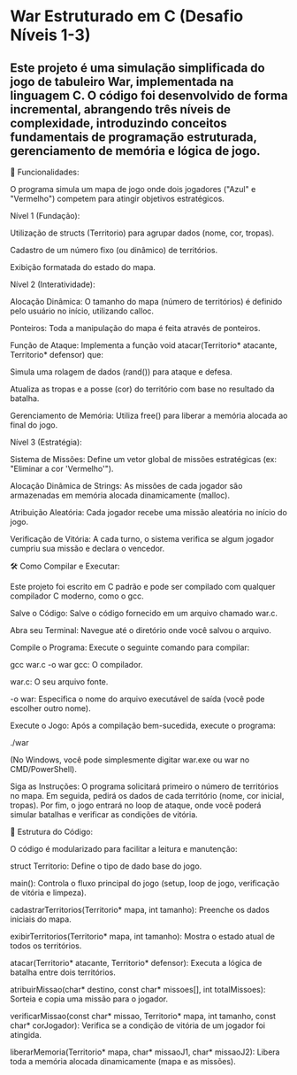 # War Estruturado em C (Desafio Níveis 1-3)

## Este projeto é uma simulação simplificada do jogo de tabuleiro War, implementada na linguagem C. O código foi desenvolvido de forma incremental, abrangendo três níveis de complexidade, introduzindo conceitos fundamentais de programação estruturada, gerenciamento de memória e lógica de jogo.

🚀 Funcionalidades:

O programa simula um mapa de jogo onde dois jogadores ("Azul" e "Vermelho") competem para atingir objetivos estratégicos.

Nível 1 (Fundação):

Utilização de structs (Territorio) para agrupar dados (nome, cor, tropas).

Cadastro de um número fixo (ou dinâmico) de territórios.

Exibição formatada do estado do mapa.

Nível 2 (Interatividade):

Alocação Dinâmica: O tamanho do mapa (número de territórios) é definido pelo usuário no início, utilizando calloc.

Ponteiros: Toda a manipulação do mapa é feita através de ponteiros.

Função de Ataque: Implementa a função void atacar(Territorio* atacante, Territorio* defensor) que:

Simula uma rolagem de dados (rand()) para ataque e defesa.

Atualiza as tropas e a posse (cor) do território com base no resultado da batalha.

Gerenciamento de Memória: Utiliza free() para liberar a memória alocada ao final do jogo.

Nível 3 (Estratégia):

Sistema de Missões: Define um vetor global de missões estratégicas (ex: "Eliminar a cor 'Vermelho'").

Alocação Dinâmica de Strings: As missões de cada jogador são armazenadas em memória alocada dinamicamente (malloc).

Atribuição Aleatória: Cada jogador recebe uma missão aleatória no início do jogo.

Verificação de Vitória: A cada turno, o sistema verifica se algum jogador cumpriu sua missão e declara o vencedor.

🛠️ Como Compilar e Executar:

Este projeto foi escrito em C padrão e pode ser compilado com qualquer compilador C moderno, como o gcc.

Salve o Código: Salve o código fornecido em um arquivo chamado war.c.

Abra seu Terminal: Navegue até o diretório onde você salvou o arquivo.

Compile o Programa: Execute o seguinte comando para compilar:

  gcc war.c -o war
  gcc: O compilador.

war.c: O seu arquivo fonte.

-o war: Especifica o nome do arquivo executável de saída (você pode escolher outro nome).

Execute o Jogo: Após a compilação bem-sucedida, execute o programa:

./war

(No Windows, você pode simplesmente digitar war.exe ou war no CMD/PowerShell).

Siga as Instruções: O programa solicitará primeiro o número de territórios no mapa. Em seguida, pedirá os dados de cada território (nome, cor inicial, tropas). Por fim, o jogo entrará no loop de ataque, onde você poderá simular batalhas e verificar as condições de vitória.

📁 Estrutura do Código:

O código é modularizado para facilitar a leitura e manutenção:

struct Territorio: Define o tipo de dado base do jogo.

main(): Controla o fluxo principal do jogo (setup, loop de jogo, verificação de vitória e limpeza).

cadastrarTerritorios(Territorio* mapa, int tamanho): Preenche os dados iniciais do mapa.

exibirTerritorios(Territorio* mapa, int tamanho): Mostra o estado atual de todos os territórios.

atacar(Territorio* atacante, Territorio* defensor): Executa a lógica de batalha entre dois territórios.

atribuirMissao(char* destino, const char* missoes[], int totalMissoes): Sorteia e copia uma missão para o jogador.

verificarMissao(const char* missao, Territorio* mapa, int tamanho, const char* corJogador): Verifica se a condição de vitória de um jogador foi atingida.

liberarMemoria(Territorio* mapa, char* missaoJ1, char* missaoJ2): Libera toda a memória alocada dinamicamente (mapa e as missões).
